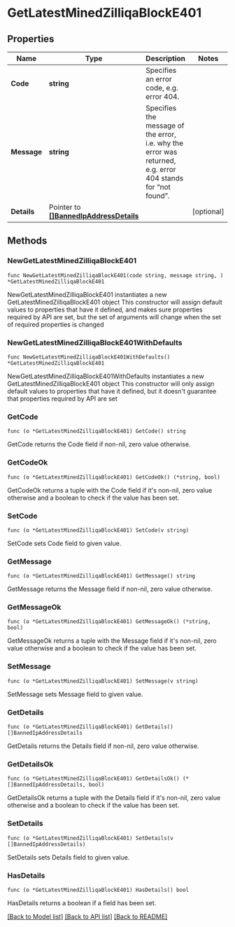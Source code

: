# GetLatestMinedZilliqaBlockE401

## Properties

Name | Type | Description | Notes
------------ | ------------- | ------------- | -------------
**Code** | **string** | Specifies an error code, e.g. error 404. | 
**Message** | **string** | Specifies the message of the error, i.e. why the error was returned, e.g. error 404 stands for “not found”. | 
**Details** | Pointer to [**[]BannedIpAddressDetails**](BannedIpAddressDetails.md) |  | [optional] 

## Methods

### NewGetLatestMinedZilliqaBlockE401

`func NewGetLatestMinedZilliqaBlockE401(code string, message string, ) *GetLatestMinedZilliqaBlockE401`

NewGetLatestMinedZilliqaBlockE401 instantiates a new GetLatestMinedZilliqaBlockE401 object
This constructor will assign default values to properties that have it defined,
and makes sure properties required by API are set, but the set of arguments
will change when the set of required properties is changed

### NewGetLatestMinedZilliqaBlockE401WithDefaults

`func NewGetLatestMinedZilliqaBlockE401WithDefaults() *GetLatestMinedZilliqaBlockE401`

NewGetLatestMinedZilliqaBlockE401WithDefaults instantiates a new GetLatestMinedZilliqaBlockE401 object
This constructor will only assign default values to properties that have it defined,
but it doesn't guarantee that properties required by API are set

### GetCode

`func (o *GetLatestMinedZilliqaBlockE401) GetCode() string`

GetCode returns the Code field if non-nil, zero value otherwise.

### GetCodeOk

`func (o *GetLatestMinedZilliqaBlockE401) GetCodeOk() (*string, bool)`

GetCodeOk returns a tuple with the Code field if it's non-nil, zero value otherwise
and a boolean to check if the value has been set.

### SetCode

`func (o *GetLatestMinedZilliqaBlockE401) SetCode(v string)`

SetCode sets Code field to given value.


### GetMessage

`func (o *GetLatestMinedZilliqaBlockE401) GetMessage() string`

GetMessage returns the Message field if non-nil, zero value otherwise.

### GetMessageOk

`func (o *GetLatestMinedZilliqaBlockE401) GetMessageOk() (*string, bool)`

GetMessageOk returns a tuple with the Message field if it's non-nil, zero value otherwise
and a boolean to check if the value has been set.

### SetMessage

`func (o *GetLatestMinedZilliqaBlockE401) SetMessage(v string)`

SetMessage sets Message field to given value.


### GetDetails

`func (o *GetLatestMinedZilliqaBlockE401) GetDetails() []BannedIpAddressDetails`

GetDetails returns the Details field if non-nil, zero value otherwise.

### GetDetailsOk

`func (o *GetLatestMinedZilliqaBlockE401) GetDetailsOk() (*[]BannedIpAddressDetails, bool)`

GetDetailsOk returns a tuple with the Details field if it's non-nil, zero value otherwise
and a boolean to check if the value has been set.

### SetDetails

`func (o *GetLatestMinedZilliqaBlockE401) SetDetails(v []BannedIpAddressDetails)`

SetDetails sets Details field to given value.

### HasDetails

`func (o *GetLatestMinedZilliqaBlockE401) HasDetails() bool`

HasDetails returns a boolean if a field has been set.


[[Back to Model list]](../README.md#documentation-for-models) [[Back to API list]](../README.md#documentation-for-api-endpoints) [[Back to README]](../README.md)


